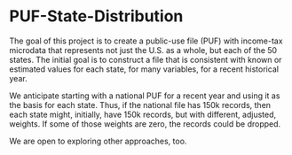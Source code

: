 # PUF-State-Distribution

The goal of this project is to create a public-use file (PUF) with income-tax microdata that represents not just the U.S. as a whole, but each of the 50 states. The initial goal is to construct a file that is consistent with known or estimated values for each state, for many variables, for a recent historical year.

We anticipate starting with a national PUF for a recent year and using it as the basis for each state. Thus, if the national file has 150k records, then each state might, initially, have 150k records, but with different, adjusted, weights. If some of those weights are zero, the records could be dropped.

We are open to exploring other approaches, too.
